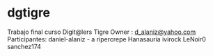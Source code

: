 # dgtigre
Trabajo final curso Digit@lers Tigre
Owner : d_alaniz@yahoo.com
Participantes:
daniel-alaniz - a
ripercrepe
Hanasauria
ivirock
LeNoir0
sanchez174